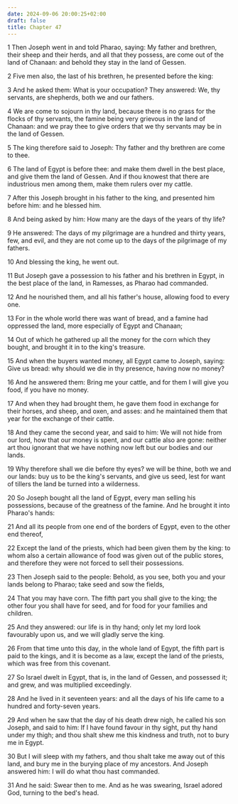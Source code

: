 ```yaml
---
date: 2024-09-06 20:00:25+02:00
draft: false
title: Chapter 47
---
```




1 Then Joseph went in and told Pharao, saying: My father and brethren, their sheep and their herds, and all that they possess, are come out of the land of Chanaan: and behold they stay in the land of Gessen.

2 Five men also, the last of his brethren, he presented before the king:

3 And he asked them: What is your occupation? They answered: We, thy servants, are shepherds, both we and our fathers.

4 We are come to sojourn in thy land, because there is no grass for the flocks of thy servants, the famine being very grievous in the land of Chanaan: and we pray thee to give orders that we thy servants may be in the land of Gessen.

5 The king therefore said to Joseph: Thy father and thy brethren are come to thee.

6 The land of Egypt is before thee: and make them dwell in the best place, and give them the land of Gessen. And if thou knowest that there are industrious men among them, make them rulers over my cattle.

7 After this Joseph brought in his father to the king, and presented him before him: and he blessed him.

8 And being asked by him: How many are the days of the years of thy life?

9 He answered: The days of my pilgrimage are a hundred and thirty years, few, and evil, and they are not come up to the days of the pilgrimage of my fathers.

10 And blessing the king, he went out.

11 But Joseph gave a possession to his father and his brethren in Egypt, in the best place of the land, in Ramesses, as Pharao had commanded.

12 And he nourished them, and all his father's house, allowing food to every one.

13 For in the whole world there was want of bread, and a famine had oppressed the land, more especially of Egypt and Chanaan;

14 Out of which he gathered up all the money for the corn which they bought, and brought it in to the king's treasure.

15 And when the buyers wanted money, all Egypt came to Joseph, saying: Give us bread: why should we die in thy presence, having now no money?

16 And he answered them: Bring me your cattle, and for them I will give you food, if you have no money.

17 And when they had brought them, he gave them food in exchange for their horses, and sheep, and oxen, and asses: and he maintained them that year for the exchange of their cattle.

18 And they came the second year, and said to him: We will not hide from our lord, how that our money is spent, and our cattle also are gone: neither art thou ignorant that we have nothing now left but our bodies and our lands.

19 Why therefore shall we die before thy eyes? we will be thine, both we and our lands: buy us to be the king's servants, and give us seed, lest for want of tillers the land be turned into a wilderness.

20 So Joseph bought all the land of Egypt, every man selling his possessions, because of the greatness of the famine. And he brought it into Pharao's hands:

21 And all its people from one end of the borders of Egypt, even to the other end thereof,

22 Except the land of the priests, which had been given them by the king: to whom also a certain allowance of food was given out of the public stores, and therefore they were not forced to sell their possessions.

23 Then Joseph said to the people: Behold, as you see, both you and your lands belong to Pharao; take seed and sow the fields,

24 That you may have corn. The fifth part you shall give to the king; the other four you shall have for seed, and for food for your families and children.

25 And they answered: our life is in thy hand; only let my lord look favourably upon us, and we will gladly serve the king.

26 From that time unto this day, in the whole land of Egypt, the fifth part is paid to the kings, and it is become as a law, except the land of the priests, which was free from this covenant.

27 So Israel dwelt in Egypt, that is, in the land of Gessen, and possessed it; and grew, and was multiplied exceedingly.

28 And he lived in it seventeen years: and all the days of his life came to a hundred and forty-seven years.

29 And when he saw that the day of his death drew nigh, he called his son Joseph, and said to him: If I have found favour in thy sight, put thy hand under my thigh; and thou shalt shew me this kindness and truth, not to bury me in Egypt.

30 But I will sleep with my fathers, and thou shalt take me away out of this land, and bury me in the burying place of my ancestors. And Joseph answered him: I will do what thou hast commanded.

31 And he said: Swear then to me. And as he was swearing, Israel adored God, turning to the bed's head.


